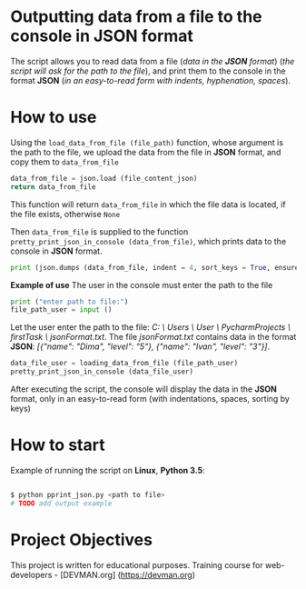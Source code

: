 # Outputting data from a file to the console in JSON format

The script allows you to read data from a file (*data in the **JSON** format*) (*the script will ask for the path to the file*), and print them to the console in the format **JSON** (*in an easy-to-read form with indents, hyphenation, spaces*).

# How to use

Using the `load_data_from_file (file_path)` function, whose argument is the path to the file, we upload the data from the file in **JSON** format, and copy them to `data_from_file`
```python
data_from_file = json.load (file_content_json)
return data_from_file
```
This function will return `data_from_file` in which the file data is located, if the file exists, otherwise `None`

Then `data_from_file` is supplied to the function `pretty_print_json_in_console (data_from_file)`, which prints data to the console in **JSON** format.
```python
print (json.dumps (data_from_file, indent = 4, sort_keys = True, ensure_ascii = False))
```

**Example of use**
The user in the console must enter the path to the file
```python
print ("enter path to file:")
file_path_user = input ()
```
Let the user enter the path to the file: *C: \ Users \ User \ PycharmProjects \ firstTask \ jsonFormat.txt*. The file *jsonFormat.txt* contains data in the format **JSON**: *[{"name": "Dima", "level": "5"}, {"name": "Ivan", "level": "3"}]*.

```python
data_file_user = loading_data_from_file (file_path_user)
pretty_print_json_in_console (data_file_user)
```
After executing the script, the console will display the data in the **JSON** format, only in an easy-to-read form (with indentations, spaces, sorting by keys)


# How to start

Example of running the script on **Linux**, **Python 3.5**:

```bash

$ python pprint_json.py <path to file>
# TODO add output example

```

# Project Objectives

This project is written for educational purposes. Training course for web-developers - [DEVMAN.org] (https://devman.org)
